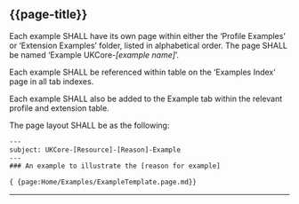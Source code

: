 ## {{page-title}}

Each example SHALL have its own page within either the ‘Profile Examples’ or ‘Extension Examples’ folder, listed in alphabetical order. The page SHALL be named ‘Example UKCore-<i>[example name]</i>’. 

Each example SHALL be referenced within table on the ‘Examples Index’ page in all tab indexes. 

Each example SHALL also be added to the Example tab within the relevant profile and extension table. 

The page layout SHALL be as the following:

~~~~html
---
subject: UKCore-[Resource]-[Reason]-Example
---
### An example to illustrate the [reason for example]

{ {page:Home/Examples/ExampleTemplate.page.md}}
~~~~


<hr class="thickline">